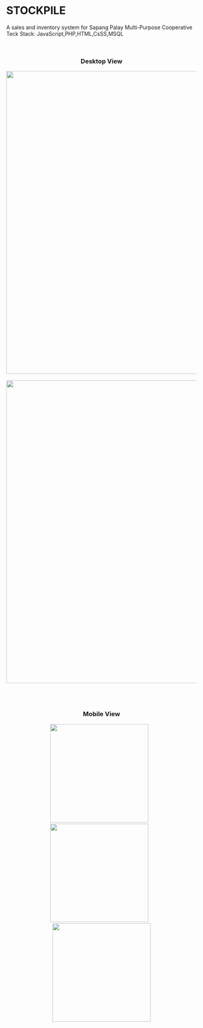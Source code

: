 # STOCKPILE
<p>
  A sales and inventory system for Sapang Palay Multi-Purpose Cooperative
  <br> 
  Teck Stack: JavaScript,PHP,HTML,CsSS,MSQL
</p>
<br> 
<div align="center">
  <h3>Desktop View</h3>
  <img src="https://github.com/vid-db/fb_clone/assets/153529283/ebe0fd24-a156-43a4-9510-f0fc73f9c8773" width="800"/>
  <br> <br> 
  <img src="https://github.com/vid-db/fb_clone/assets/153529283/a8e5e026-adb4-4ab6-bffc-8ff3533b963a3" width="800"/>
</div>

 <br> <br> 
 
<div align="center">
  <h3>Mobile View</h3>
  <img src="https://github.com/vid-db/fb_clone/assets/153529283/f937af8a-a99c-47cc-a860-b8624abd6aa5"width="260"/>
  &nbsp;&nbsp;
  <img src="https://github.com/vid-db/fb_clone/assets/153529283/c6b5dd5a-4a07-41ef-96e1-3ca11133d800"width="260"/>
  &nbsp;&nbsp;
  <img src="https://github.com/vid-db/fb_clone/assets/153529283/24d6083b-e069-4b5f-b31e-a174dfa905ac"width="260"/>
</div>
